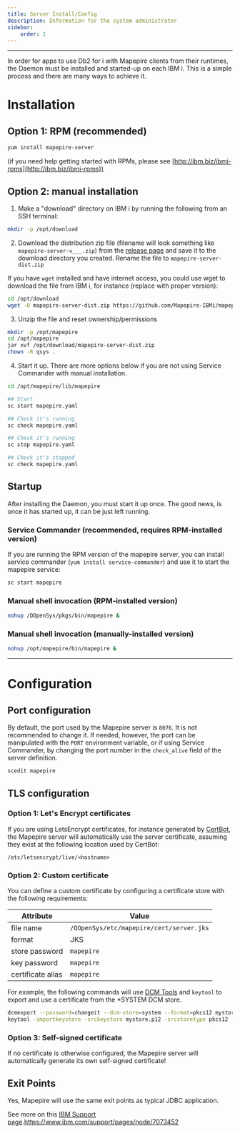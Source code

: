 ```yaml
---
title: Server Install/Config
description: Information for the system administrator
sidebar:
    order: 1
---
```


----
In order for apps to use Db2 for i with Mapepire clients from their runtimes, the Daemon must be installed and started-up on each IBM i. This is a simple process and there are many ways to achieve it.

# Installation

## Option 1: RPM (recommended)

```sh
yum install mapepire-server
```

(if you need help getting started with RPMs, please see [http://ibm.biz/ibmi-rpms](http://ibm.biz/ibmi-rpms))


## Option 2: manual installation

1. Make a "download" directory on IBM i by running the following from an SSH terminal:

```sh
mkdir -p /opt/download
```

2. Download the distribution zip file (filename will look something like `mapepire-server-v___.zip`) from the [release page](https://github.com/Mapepire-IBMi/mapepire-server/releases/) and save it to the download directory you created. Rename the file to `mapepire-server-dist.zip`

If you have `wget` installed and have internet access, you could use wget to download the file from IBM i, for instance (replace with proper version): 

```sh
cd /opt/download
wget -O mapepire-server-dist.zip https://github.com/Mapepire-IBMi/mapepire-server/releases/latest/download/mapepire-server-dist.zip
```

3. Unzip the file and reset ownership/permissions

```sh
mkdir -p /opt/mapepire
cd /opt/mapepire
jar xvf /opt/download/mapepire-server-dist.zip
chown -R qsys .
```

4. Start it up. There are more options below if you are not using Service Commander with manual installation.

```sh
cd /opt/mapepire/lib/mapepire

## Start
sc start mapepire.yaml

## Check it's running
sc check mapepire.yaml

## Check it's running
sc stop mapepire.yaml

## Check it's stopped
sc check mapepire.yaml
```

## Startup

After installing the Daemon, you must start it up once. The good news, is once it has started up, it can be just left running.

### Service Commander (recommended, requires RPM-installed version)

If you are running the RPM version of the mapepire server, you can install service commander (`yum install service-commander`) and use it to start the mapepire service:

```sh
sc start mapepire
```

### Manual shell invocation (RPM-installed version)

```sh
nohup /QOpenSys/pkgs/bin/mapepire &
```


### Manual shell invocation (manually-installed version)

```sh
nohup /opt/mapepire/bin/mapepire &
```

----
# Configuration

## Port configuration

By default, the port used by the Mapepire server is `8076`. It is not recommended to change it. If needed, however, the port can be 
manipulated with the `PORT` environment variable, or if using Service Commander, by changing the port number in the `check_alive` field
of the server definition. 

```sh
scedit mapepire
```

## TLS configuration

### Option 1: Let's Encrypt certificates

If you are using LetsEncrypt certificates, for instance generated by [CertBot](https://ibmi-oss-docs.readthedocs.io/en/latest/certbot.html), the Mapepire server will automatically use the server certificate, assuming they exist at the following location used by CertBot:

```
/etc/letsencrypt/live/<hostname>
```

### Option 2: Custom certificate

You can define a custom certificate by configuring a certificate store with the following requirements:

| Attribute         | Value                                    |
| ----------------- | ---------------------------------------- |
| file name         | `/QOpenSys/etc/mapepire/cert/server.jks` |
| format            | JKS                                      |
| store password    | `mapepire`                               |
| key password      | `mapepire`                               |
| certificate alias | `mapepire`                               |

For example, the following commands will use [DCM Tools](https://github.com/ThePrez/DCM-tools/) and `keytool` to export and use a certificate
from the *SYSTEM DCM store.

```sh
dcmexport --password=changeit --dcm-store=system --format=pkcs12 mystore.p12
keytool -importkeystore -srckeystore mystore.p12 -srcstoretype pkcs12 -srcstorepass changeit -srcalias "mydcmalias" -destkeystore /QOpenSys/etc/mapepire/cert/server.jks -deststoretype JKS -deststorepass mapepire -destkeypass mapepire -destalias mapepire
```

### Option 3: Self-signed certificate

If no certificate is otherwise configured, the Mapepire server will automatically generate its own self-signed certificate!

## Exit Points

Yes, Mapepire will use the same exit points as typical JDBC application.

See more on this [IBM Support page](https://www.ibm.com/support/pages/node/7073452).https://www.ibm.com/support/pages/node/7073452